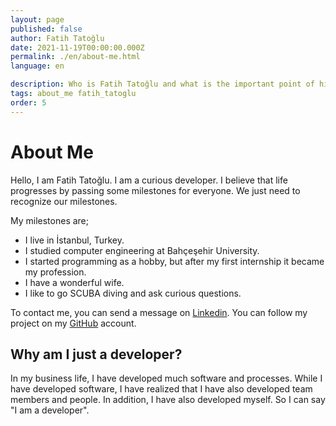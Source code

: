 ```yaml
---
layout: page
published: false
author: Fatih Tatoğlu
date: 2021-11-19T00:00:00.000Z
permalink: ./en/about-me.html
language: en

description: Who is Fatih Tatoğlu and what is the important point of his life?
tags: about_me fatih_tatoglu
order: 5
---
```


# About Me

Hello, I am Fatih Tatoğlu. I am a curious developer. I believe that life progresses by passing some milestones for everyone. We just need to recognize our milestones.

My milestones are;

- I live in İstanbul, Turkey.
- I studied computer engineering at Bahçeşehir University.
- I started programming as a hobby, but after my first internship it became my profession.
- I have a wonderful wife.
- I like to go SCUBA diving and ask curious questions.

To contact me, you can send a message on [Linkedin](https://www.linkedin.com/in/fatihtatoglu/ "Fatih Tatoğlu | LinkedIn"). You can follow my project on my [GitHub](https://github.com/fatihtatoglu/ "fatihtatoglu (Fatih Tatoğlu)") account.

## Why am I just a developer?

In my business life, I have developed much software and processes. While I have developed software, I have realized that I have also developed team members and people. In addition, I have also developed myself. So I can say "I am a developer".
